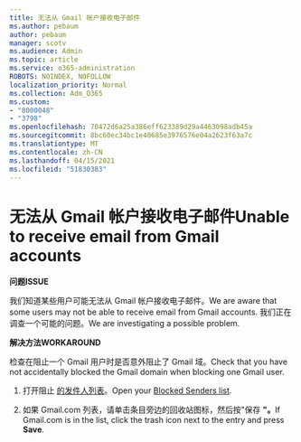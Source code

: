 ```yaml
---
title: 无法从 Gmail 帐户接收电子邮件
ms.author: pebaum
author: pebaum
manager: scotv
ms.audience: Admin
ms.topic: article
ms.service: o365-administration
ROBOTS: NOINDEX, NOFOLLOW
localization_priority: Normal
ms.collection: Adm_O365
ms.custom:
- "8000048"
- "3798"
ms.openlocfilehash: 70472d6a25a386eff623389d29a4463098adb45a
ms.sourcegitcommit: 8bc60ec34bc1e40685e3976576e04a2623f63a7c
ms.translationtype: MT
ms.contentlocale: zh-CN
ms.lasthandoff: 04/15/2021
ms.locfileid: "51830383"
---
```

# <a name="unable-to-receive-email-from-gmail-accounts"></a><span data-ttu-id="4f6e0-102">无法从 Gmail 帐户接收电子邮件</span><span class="sxs-lookup"><span data-stu-id="4f6e0-102">Unable to receive email from Gmail accounts</span></span>

<span data-ttu-id="4f6e0-103">**问题**</span><span class="sxs-lookup"><span data-stu-id="4f6e0-103">**ISSUE**</span></span>

<span data-ttu-id="4f6e0-104">我们知道某些用户可能无法从 Gmail 帐户接收电子邮件。</span><span class="sxs-lookup"><span data-stu-id="4f6e0-104">We are aware that some users may not be able to receive email from Gmail accounts.</span></span> <span data-ttu-id="4f6e0-105">我们正在调查一个可能的问题。</span><span class="sxs-lookup"><span data-stu-id="4f6e0-105">We are investigating a possible problem.</span></span>

<span data-ttu-id="4f6e0-106">**解决方法**</span><span class="sxs-lookup"><span data-stu-id="4f6e0-106">**WORKAROUND**</span></span>

<span data-ttu-id="4f6e0-107">检查在阻止一个 Gmail 用户时是否意外阻止了 Gmail 域。</span><span class="sxs-lookup"><span data-stu-id="4f6e0-107">Check that you have not accidentally blocked the Gmail domain when blocking one Gmail user.</span></span>

1. <span data-ttu-id="4f6e0-108">打开阻止 [的发件人列表](https://go.microsoft.com/fwlink/?linkid=2121010)。</span><span class="sxs-lookup"><span data-stu-id="4f6e0-108">Open your [Blocked Senders list](https://go.microsoft.com/fwlink/?linkid=2121010).</span></span>

2. <span data-ttu-id="4f6e0-109">如果 Gmail.com 列表，请单击条目旁边的回收站图标，然后按"保存 **"。**</span><span class="sxs-lookup"><span data-stu-id="4f6e0-109">If Gmail.com is in the list, click the trash icon next to the entry and press **Save**.</span></span>
